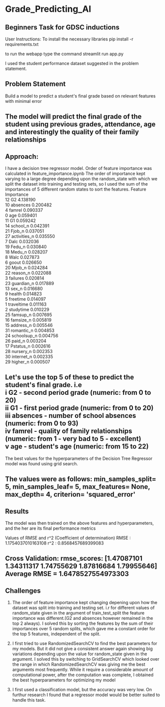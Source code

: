 # Grade_Predicting_AI
Beginners Task for GDSC inductions
---

User Instructions:
To install the necessary libraries
pip install -r requirements.txt

to run the webapp type the command 
streamlit run app.py

I used the student performance dataset suggested in the problem statement.

## Problem Statement
Build a model to predict a student's final grade based on relevant features with minimal error

The model will predict the final grade of the student using previous grades, attendance, age and interestingly the quality of their family relationships
---

## Approach:

I have a decision tree regressor model.
Order of feature importance was calculated in feature_importance.ipynb
The order of importance kept varying to a large degree depending upon the random_state with which we split the dataset into training and 
testing sets, so I used the sum of the importances of 5 different random states to sort the features.
         Feature  Importance  
12            G2    4.138190  
10      absences    0.200482  
4         famrel    0.090337  
0            age    0.059401  
11            G1    0.059242  
14      school_n    0.042391  
21        Fjob_n    0.037051  
27  activities_n    0.035550  
7           Dalc    0.032036  
19        Fedu_n    0.030840  
18        Medu_n    0.028207  
8           Walc    0.027873  
6          goout    0.026650  
20        Mjob_n    0.024284  
22      reason_n    0.022088  
3       failures    0.020814  
23    guardian_n    0.017889  
13         sex_n    0.016680  
9         health    0.014823  
5       freetime    0.014097  
1     traveltime    0.011163  
2      studytime    0.010229  
25      famsup_n    0.007695  
16     famsize_n    0.005819  
15     address_n    0.005546  
31    romantic_n    0.004853  
24   schoolsup_n    0.004756  
26        paid_n    0.003204  
17     Pstatus_n    0.002616  
28     nursery_n    0.002353  
30    internet_n    0.002335  
29      higher_n    0.000507  

Let's use the top 5 of these to predict the student's final grade. i.e  
i G2 - second period grade (numeric: from 0 to 20)  
ii G1 - first period grade (numeric: from 0 to 20)  
iii absences - number of school absences (numeric: from 0 to 93)   
iv famrel - quality of family relationships (numeric: from 1 - very bad to 5 - excellent)  
v age - student's age (numeric: from 15 to 22)  
---

The best values for the hyperparameters of the Decision Tree Regressor model was found using grid search.

The values were as follows:
min_samples_split= 5, min_samples_leaf= 5, max_features= None, max_depth= 4, criterion= 'squared_error'
---
## Results
The model was then trained on the above features and hyperparameters, and the her are its final performance metrics

Values of RMSE and r^2 (Coefficient of determination) 
RMSE : 1.1754037010163108 
 r^2 : 0.8568457689399083

 Cross Validation:
 rmse_scores:
[1.47087101 1.34311317 1.74755629 1.87816684 1.79955646]
Average RMSE = 1.6478527554973303
---

## Challenges

1) The order of feature importance kept changing depening upon how the dataset was split into training and testing set. i.r for different values of random_state given in the argument of train_test_split the feature importance was different.(G2 and absences however remained in the top 2 always).
I solved this by sorting the features by the sum of their importances over 5 random splits, which gave me a constant order for the top 5 features, independent of the split.

2) I first tried to use RandomizedSearchCV to find the best parameters for my models. But it did not give a consistent answer again showing big variations depending upon the value for random_state given in the argument.
I solved this by switching to GridSearchCV which looked over the range in which RandomizedSearchCV was giving me the best arguments most frequently. While it require a considerable amount of computational power, after the computation was complete, I obtained the best hyperparameters for optimizing my model

3) I first used a classification model, but the accuracy was very low. On furthur research I found that a regressor model would be better suited to handle this task.

